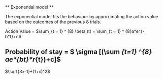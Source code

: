 ** Exponential model **

The exponential model fits the behaviour by approximating the action value based on the outcomes of the previous 8 trials.  


Action Value = 
$\sum_{t = 1} ^ {8} \beta (t) = \sum_{t = 1} ^ {8}a*e^{-b*t}+c$

## Probability of stay = $ \sigma  [(\sum _{t=1} ^{8} a*e^{b*t}*r_{t})+c]$

$\sqrt{3x-1}+(1+x)^2$
